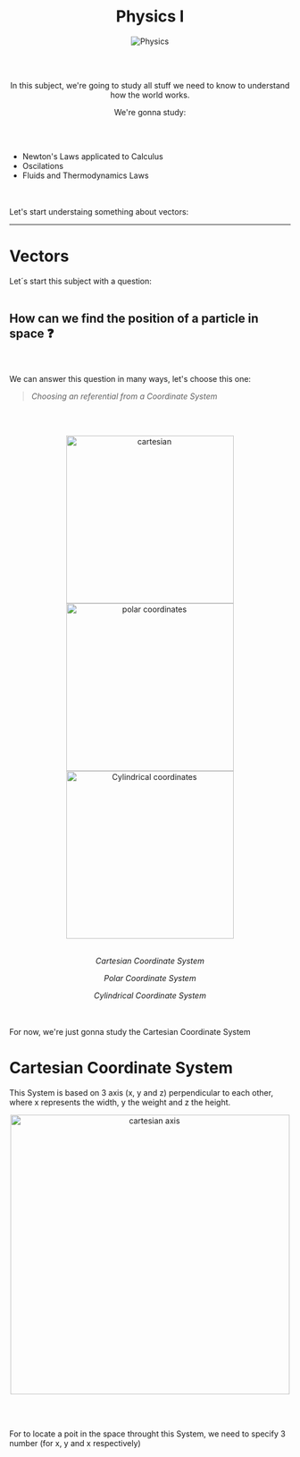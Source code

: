 <div align="center">
  <h1>Physics I</h1>
  
  <img src="https://www.ukm.my/siswazahfst/wp-content/uploads/2023/03/Physics.jpg" alt="Physics" />

<br><br>

In this subject, we're going to study all stuff we need to know to understand how the world works.

We're gonna study:
</div>
<br><br>

* Newton's Laws applicated to Calculus
* Oscilations
* Fluids and Thermodynamics Laws

<br><br>
Let's start understaing something about vectors:



***

# Vectors

Let´s start this subject with a question:
<br><br>
## How can we find the position of a particle in space ❓
<br><br>
We can answer this question in many ways, let's choose this one:

> *Choosing an referential from a Coordinate System*

<br><br>

<div align="center">
  <img style="width: 300px; height: 300px;" src="https://upload.wikimedia.org/wikipedia/commons/6/69/Coord_system_CA_0.svg" alt="cartesian" />
  <img style="width: 300px; height: 300px;" src="https://upload.wikimedia.org/wikipedia/commons/d/d3/Examples_of_Polar_Coordinates.svg" alt="polar coordinates"  />
  <img style="width: 300px; height: 300px;" src="https://upload.wikimedia.org/wikipedia/commons/0/0e/Coord_system_CY_1.svg" alt="Cylindrical coordinates"  />
</div>
<br>
<div align="center">
  <p><em>Cartesian Coordinate System</em></p>
  <p><em>Polar Coordinate System</em></p>
  <p><em>Cylindrical Coordinate System</em></p>
</div>

<br><br>
For now, we're just gonna study the Cartesian Coordinate System

# Cartesian Coordinate System

This System is based on 3 axis (x, y and z) perpendicular to each other, where x represents the width, y the weight and z the height.
<br>
<div align="center">
  <img style="width: 500px; height: 500px;" src="https://thumbs.dreamstime.com/b/d-axis-colored-vector-white-background-d-axis-colored-vector-white-background-illustration-100807298.jpg" alt="cartesian axis" />
</div>

<br><br>

For to locate a poit in the space throught this System, we need to specify 3 number (for x, y and x respectively)
